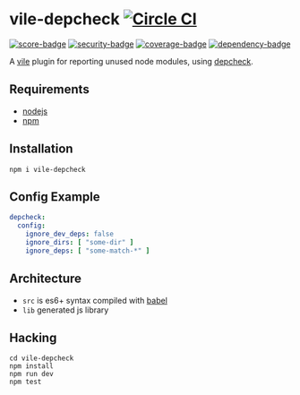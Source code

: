 # vile-depcheck [![Circle CI](https://circleci.com/gh/forthright/vile-depcheck.svg?style=svg&circle-token=af9b51dea76f191842f14db93644dc2d20cb2971)](https://circleci.com/gh/forthright/vile-depcheck)

[![score-badge](https://vile.io/api/v0/projects/vile-depcheck/badges/score?token=USryyHar5xQs7cBjNUdZ)](https://vile.io/~brentlintner/vile-depcheck) [![security-badge](https://vile.io/api/v0/projects/vile-depcheck/badges/security?token=USryyHar5xQs7cBjNUdZ)](https://vile.io/~brentlintner/vile-depcheck) [![coverage-badge](https://vile.io/api/v0/projects/vile-depcheck/badges/coverage?token=USryyHar5xQs7cBjNUdZ)](https://vile.io/~brentlintner/vile-depcheck) [![dependency-badge](https://vile.io/api/v0/projects/vile-depcheck/badges/dependency?token=USryyHar5xQs7cBjNUdZ)](https://vile.io/~brentlintner/vile-depcheck)

A [vile](https://vile.io) plugin for reporting unused node modules, using [depcheck](https://www.npmjs.com/package/depcheck).

## Requirements

- [nodejs](http://nodejs.org)
- [npm](http://npmjs.org)

## Installation

    npm i vile-depcheck

## Config Example

```yaml
depcheck:
  config:
    ignore_dev_deps: false
    ignore_dirs: [ "some-dir" ]
    ignore_deps: [ "some-match-*" ]
```

## Architecture

- `src` is es6+ syntax compiled with [babel](https://babeljs.io)
- `lib` generated js library

## Hacking

    cd vile-depcheck
    npm install
    npm run dev
    npm test
